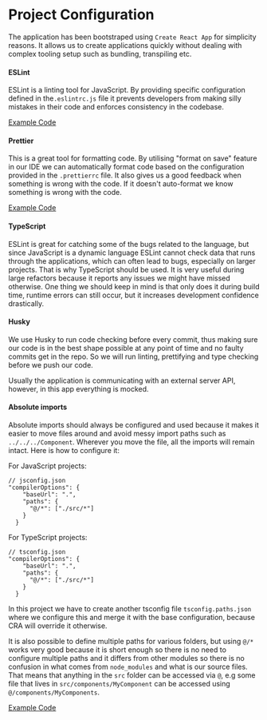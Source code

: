 # Project Configuration

The application has been bootstraped using `Create React App` for simplicity reasons. It allows us to create applications quickly without dealing with complex tooling setup such as bundling, transpiling etc.

#### ESLint

ESLint is a linting tool for JavaScript. By providing specific configuration defined in the`.eslintrc.js` file it prevents developers from making silly mistakes in their code and enforces consistency in the codebase.

[Example Code](../.eslintrc.js)

#### Prettier

This is a great tool for formatting code. By utilising "format on save" feature in our IDE we can automatically format code based on the configuration provided in the `.prettierrc` file. It also gives us a good feedback when something is wrong with the code. If it doesn't auto-format we know something is wrong with the code.

[Example Code](../.prettierrc)

#### TypeScript

ESLint is great for catching some of the bugs related to the language, but since JavaScript is a dynamic language ESLint cannot check data that runs through the applications, which can often lead to bugs, especially on larger projects. That is why TypeScript should be used. It is very useful during large refactors because it reports any issues we might have missed otherwise. One thing we should keep in mind is that only does it during build time, runtime errors can still occur, but it increases development confidence drastically.

#### Husky

We use Husky to run code checking before every commit, thus making sure our code is in the best shape possible at any point of time and no faulty commits get in the repo. So we will run linting, prettifying and type checking before we push our code.

Usually the application is communicating with an external server API, however, in this app everything is mocked.

#### Absolute imports

Absolute imports should always be configured and used because it makes it easier to move files around and avoid messy import paths such as `../../../Component`. Wherever you move the file, all the imports will remain intact. Here is how to configure it:

For JavaScript projects:

```
// jsconfig.json
"compilerOptions": {
    "baseUrl": ".",
    "paths": {
      "@/*": ["./src/*"]
    }
  }
```

For TypeScript projects:

```
// tsconfig.json
"compilerOptions": {
    "baseUrl": ".",
    "paths": {
      "@/*": ["./src/*"]
    }
  }
```

In this project we have to create another tsconfig file `tsconfig.paths.json` where we configure this and merge it with the base configuration, because CRA will override it otherwise.

It is also possible to define multiple paths for various folders, but using `@/*` works very good because it is short enough so there is no need to configure multiple paths and it differs from other modules so there is no confusion in what comes from `node_modules` and what is our source files. That means that anything in the `src` folder can be accessed via `@`, e.g some file that lives in `src/components/MyComponent` can be accessed using `@/components/MyComponents`.

[Example Code](../tsconfig.json)
